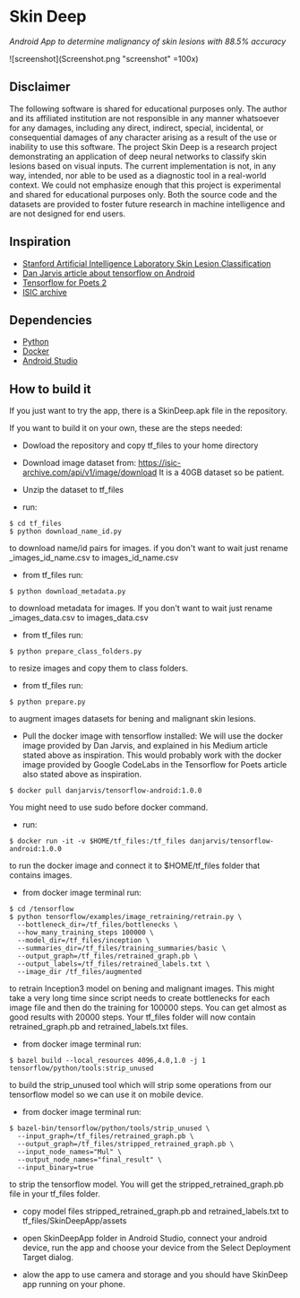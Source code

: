 # Skin Deep
*Android App to determine malignancy of skin lesions with 88.5% accuracy*

![screenshot](Screenshot.png "screenshot" =100x)


## Disclaimer

The following software is shared for educational purposes only. The author and its affiliated institution are not responsible in any manner whatsoever for any damages, including any direct, indirect, special, incidental, or consequential damages of any character arising as a result of the use or inability to use this software.
The project Skin Deep is a research project demonstrating an application of deep neural networks to classify  skin lesions based on visual inputs.
The current implementation is not, in any way, intended, nor able to be used as a diagnostic tool in a real-world context.
We could not emphasize enough that this project is experimental and shared for educational purposes only.
Both the source code and the datasets are provided to foster future research in machine intelligence and are not designed for end users.

## Inspiration

* [Stanford Artificial Intelligence Laboratory Skin Lesion Classification](https://www.nature.com/nature/journal/v542/n7639/full/nature21056.html) 
* [Dan Jarvis article about tensorflow on Android](https://medium.com/@daj/creating-an-image-classifier-on-android-using-tensorflow-part-3-215d61cb5fcd)
* [Tensorflow for Poets 2](https://codelabs.developers.google.com/codelabs/tensorflow-for-poets-2/)
* [ISIC archive](https://isic-archive.com)


## Dependencies

* [Python](www.python.org)
* [Docker](www.docker.com)
* [Android Studio](https://developer.android.com/studio/index.html)

## How to build it

If you just want to try the app, there is a SkinDeep.apk file in the repository.

If you want to build it on your own, these are the steps needed:

* Dowload the repository and copy tf_files to your home directory

* Download image dataset from:
  <https://isic-archive.com/api/v1/image/download> It is a 40GB dataset so be patient.

* Unzip the dataset to tf_files 

* run:
```
$ cd tf_files
$ python download_name_id.py
```
to download name/id pairs for images. if you don't want to wait just rename
_images_id_name.csv to images_id_name.csv

* from tf_files run:
```
$ python download_metadata.py
```
to download metadata for images. If you don't want to wait just rename 
_images_data.csv to images_data.csv

* from tf_files run:
```
$ python prepare_class_folders.py
```
to resize images and copy them to class folders.

* from tf_files run:
```
$ python prepare.py 
```
to augment images datasets for bening and malignant skin lesions.

* Pull the docker image with tensorflow installed:
We will use the docker image provided by Dan Jarvis, and
explained in his Medium article stated above as inspiration.
This would probably work with the docker image provided
by Google CodeLabs in the Tensorflow for Poets article also
stated above as inspiration. 
```
$ docker pull danjarvis/tensorflow-android:1.0.0
```
You might need to use sudo before docker command.

* run: 
```
$ docker run -it -v $HOME/tf_files:/tf_files danjarvis/tensorflow-android:1.0.0
```
to run the docker image and connect it to $HOME/tf_files folder that contains images. 

* from docker image terminal run:
```
$ cd /tensorflow
$ python tensorflow/examples/image_retraining/retrain.py \
  --bottleneck_dir=/tf_files/bottlenecks \
  --how_many_training_steps 100000 \
  --model_dir=/tf_files/inception \
  --summaries_dir=/tf_files/training_summaries/basic \
  --output_graph=/tf_files/retrained_graph.pb \
  --output_labels=/tf_files/retrained_labels.txt \
  --image_dir /tf_files/augmented
```
to retrain Inception3 model on bening and malignant images.
This might take a very long time since script needs to create bottlenecks for each
image file and then do the training for 100000 steps.
You can get almost as good results with 20000 steps.
Your tf_files folder will now contain retrained_graph.pb and retrained_labels.txt files.

* from docker image terminal run:
```
$ bazel build --local_resources 4096,4.0,1.0 -j 1 tensorflow/python/tools:strip_unused
```
to build the strip_unused tool which will strip some operations from our tensorflow model
so we can use it on mobile device.

* from docker image terminal run:
```
$ bazel-bin/tensorflow/python/tools/strip_unused \
  --input_graph=/tf_files/retrained_graph.pb \
  --output_graph=/tf_files/stripped_retrained_graph.pb \
  --input_node_names="Mul" \
  --output_node_names="final_result" \
  --input_binary=true
```
to strip the tensorflow model.
You will get the stripped_retrained_graph.pb file in your tf_files folder.

* copy model files stripped_retrained_graph.pb and retrained_labels.txt to tf_files/SkinDeepApp/assets

* open SkinDeepApp folder in Android Studio, connect your android device,
run the app and choose your device from the Select Deployment Target dialog.

* alow the app to use camera and storage and you should have SkinDeep app running on your phone. 

